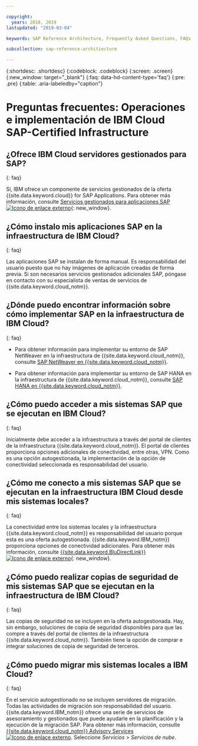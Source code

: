 ```yaml
---

copyright:
  years: 2018, 2019
lastupdated: "2019-03-04"

keywords: SAP Reference Architecture, Frequently Asked Questions, FAQs, {{site.data.keyword.cloud_notm}} SAP-Certified Infrastructure implementation and operations

subcollection: sap-reference-architiecture

---
```


{:shortdesc: .shortdesc}
{:codeblock: .codeblock}
{:screen: .screen}
{:new_window: target="_blank"}
{:faq: data-hd-content-type='faq'}
{:pre: .pre}
{:table: .aria-labeledby="caption"}

# Preguntas frecuentes: Operaciones e implementación de IBM Cloud SAP-Certified Infrastructure

## ¿Ofrece IBM Cloud servidores gestionados para SAP?
{: faq}

Sí, IBM ofrece un componente de servicios gestionados de la oferta {{site.data.keyword.cloud}} for SAP Applications. Para obtener más información, consulte [Servicios gestionados para aplicaciones SAP ![Icono de enlace externo](../../icons/launch-glyph.svg "Icono de enlace externo")](https://www.ibm.com/cloud/sap/managed){: new_window}.

## ¿Cómo instalo mis aplicaciones SAP en la infraestructura de IBM Cloud?
{: faq}

Las aplicaciones SAP se instalan de forma manual. Es responsabilidad del usuario puesto que no hay imágenes de aplicación creadas de forma previa. Si son necesarios servicios gestionados adicionales SAP, póngase en contacto con su especialista de ventas de servicios de {{site.data.keyword.cloud_notm}}.

## ¿Dónde puedo encontrar información sobre cómo implementar SAP en la infraestructura de IBM Cloud?
{: faq}

  * Para obtener información para implementar su entorno de SAP NetWeaver en la infraestructura de {{site.data.keyword.cloud_notm}}, consulte [SAP NetWeaver en {{site.data.keyword.cloud_notm}}](/docs/infrastructure/sap-netweaver?topic=sap-netweaver-getting-started#getting-started).

  * Para obtener información para implementar su entorno de SAP HANA en la infraestructura de {{site.data.keyword.cloud_notm}}, consulte [SAP HANA en {{site.data.keyword.cloud_notm}}](/docs/infrastructure/sap-hana?topic=sap-hana-getting-started#getting-started).

## ¿Cómo puedo acceder a mis sistemas SAP que se ejecutan en IBM Cloud?
{: faq}

Inicialmente debe acceder a la infraestructura a través del portal de clientes de la infraestructura {{site.data.keyword.cloud_notm}}. El portal de clientes proporciona opciones adicionales de conectividad, entre otras, VPN. Como es una opción autogestionada, la implementación de la opción de conectividad seleccionada es responsabilidad del usuario.

## ¿Cómo me conecto a mis sistemas SAP que se ejecutan en la infraestructura IBM Cloud desde mis sistemas locales?
{: faq}

La conectividad entre los sistemas locales y la infraestructura {{site.data.keyword.cloud_notm}} es responsabilidad del usuario porque esta es una oferta autogestionada. {{site.data.keyword.IBM_notm}} proporciona opciones de conectividad adicionales. Para obtener más información, consulte [{{site.data.keyword.BluDirectLink}} ![Icono de enlace externo](../../icons/launch-glyph.svg "Icono de enlace externo")](https://www.ibm.com/cloud/direct-link){: new_window}.

## ¿Cómo puedo realizar copias de seguridad de mis sistemas SAP que se ejecutan en la infraestructura de IBM Cloud?
{: faq}

Las copias de seguridad no se incluyen en la oferta autogestionada. Hay, sin embargo, soluciones de copia de seguridad disponibles para que las compre a través del portal de clientes de la infraestructura {{site.data.keyword.cloud_notm}}. También tiene la opción de comprar e integrar soluciones de copia de seguridad de terceros.

## ¿Cómo puedo migrar mis sistemas locales a IBM Cloud?
{: faq}

En el servicio autogestionado no se incluyen servidores de migración. Todas las actividades de migración son responsabilidad del usuario. {{site.data.keyword.IBM_notm}} ofrece una serie de servicios de asesoramiento y gestionados que puede ayudarle en la planificación y la ejecución de la migración SAP. Para obtener más información, consulte [{{site.data.keyword.cloud_notm}} Advisory Services ![Icono de enlace externo](../../icons/launch-glyph.svg "Icono de enlace externo")](https://ibm.com/us-en/marketplace/cloud-consulting-services). Seleccione *Servicios* > *Servicios de nube*.
